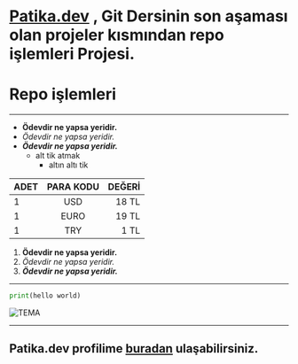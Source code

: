 # **[Patika.dev](https://www.patika.dev/tr) , Git Dersinin son aşaması olan projeler kısmından repo işlemleri Projesi.**

# Repo işlemleri

---

* **Ödevdir ne yapsa yeridir.**
* *Ödevdir ne yapsa yeridir.*
* ***Ödevdir ne yapsa yeridir.***
    * alt tik atmak
        * altın altı tik

| ADET| PARA KODU| DEĞERİ|
| :--- | :---: | ---: |
| 1 | USD | 18 TL |
| 1 | EURO | 19 TL |
| 1| TRY | 1 TL |

1. **Ödevdir ne yapsa yeridir.**
2. *Ödevdir ne yapsa yeridir.*
3. ***Ödevdir ne yapsa yeridir.***

---

```python
print(hello world)
```

![TEMA](https://cdn-tema.mncdn.com/Uploads/Cms/whatsapp-image-2022-09-21-at-094224.jpeg)

***

## **Patika.dev profilime [buradan](https://app.patika.dev/PourLa) ulaşabilirsiniz.**
